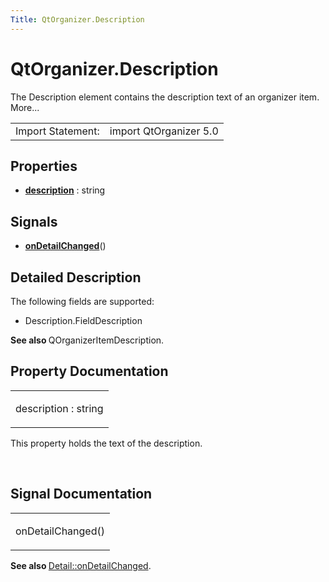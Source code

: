 ```yaml
---
Title: QtOrganizer.Description
---
```


# QtOrganizer.Description

<span class="subtitle"></span>
<!-- $$$Description-brief -->
<p>The Description element contains the description text of an organizer item. More...</p>
<!-- @@@Description -->
<table class="alignedsummary">
<tr><td class="memItemLeft rightAlign topAlign"> Import Statement:</td><td class="memItemRight bottomAlign"> import QtOrganizer 5.0</td></tr></table><ul>
</ul>
<h2 id="properties">Properties</h2>
<ul>
<li class="fn"><b><b><a href="#description-prop">description</a></b></b> : string</li>
</ul>
<h2 id="signals">Signals</h2>
<ul>
<li class="fn"><b><b><a href="#onDetailChanged-signal">onDetailChanged</a></b></b>()</li>
</ul>
<!-- $$$Description-description -->
<h2 id="details">Detailed Description</h2>
</p>
<p>The following fields are supported:</p>
<ul>
<li>Description.FieldDescription</li>
</ul>
<p><b>See also </b>QOrganizerItemDescription.</p>
<!-- @@@Description -->
<h2>Property Documentation</h2>
<!-- $$$description -->
<table class="qmlname"><tr valign="top" id="description-prop"><td class="tblQmlPropNode"><p><span class="name">description</span> : <span class="type">string</span></p></td></tr></table><p>This property holds the text of the description.</p>
<!-- @@@description -->
<br/>
<h2>Signal Documentation</h2>
<!-- $$$onDetailChanged -->
<table class="qmlname"><tr valign="top" id="onDetailChanged-signal"><td class="tblQmlFuncNode"><p><span class="name">onDetailChanged</span>()</p></td></tr></table><p><b>See also </b><a href="QtOrganizer.Detail.md#onDetailChanged-signal">Detail::onDetailChanged</a>.</p>
<!-- @@@onDetailChanged -->
<br/>
